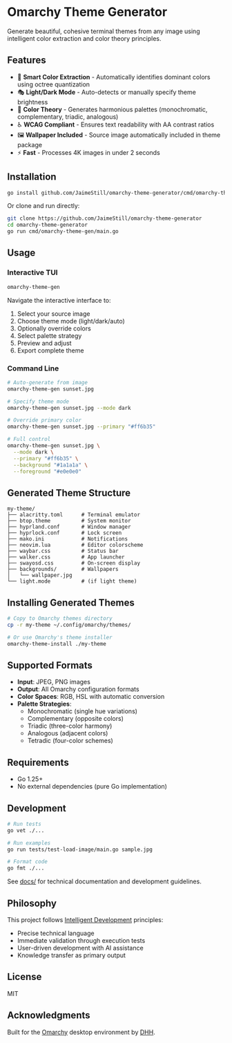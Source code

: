 # Omarchy Theme Generator

Generate beautiful, cohesive terminal themes from any image using intelligent color extraction and color theory principles.

## Features

- 🎨 **Smart Color Extraction** - Automatically identifies dominant colors using octree quantization
- 🎭 **Light/Dark Mode** - Auto-detects or manually specify theme brightness
- 🎯 **Color Theory** - Generates harmonious palettes (monochromatic, complementary, triadic, analogous)
- ♿ **WCAG Compliant** - Ensures text readability with AA contrast ratios
- 🖼️ **Wallpaper Included** - Source image automatically included in theme package
- ⚡ **Fast** - Processes 4K images in under 2 seconds

## Installation

```bash
go install github.com/JaimeStill/omarchy-theme-generator/cmd/omarchy-theme-gen@latest
```

Or clone and run directly:

```bash
git clone https://github.com/JaimeStill/omarchy-theme-generator
cd omarchy-theme-generator
go run cmd/omarchy-theme-gen/main.go
```

## Usage

### Interactive TUI

```bash
omarchy-theme-gen
```

Navigate the interactive interface to:

1. Select your source image
2. Choose theme mode (light/dark/auto)
3. Optionally override colors
4. Select palette strategy
5. Preview and adjust
6. Export complete theme

### Command Line

```bash
# Auto-generate from image
omarchy-theme-gen sunset.jpg

# Specify theme mode
omarchy-theme-gen sunset.jpg --mode dark

# Override primary color
omarchy-theme-gen sunset.jpg --primary "#ff6b35"

# Full control
omarchy-theme-gen sunset.jpg \
  --mode dark \
  --primary "#ff6b35" \
  --background "#1a1a1a" \
  --foreground "#e0e0e0"
```

## Generated Theme Structure

```
my-theme/
├── alacritty.toml      # Terminal emulator
├── btop.theme          # System monitor
├── hyprland.conf       # Window manager
├── hyprlock.conf       # Lock screen
├── mako.ini            # Notifications
├── neovim.lua          # Editor colorscheme
├── waybar.css          # Status bar
├── walker.css          # App launcher
├── swayosd.css         # On-screen display
├── backgrounds/        # Wallpapers
│   └── wallpaper.jpg
└── light.mode          # (if light theme)
```

## Installing Generated Themes

```bash
# Copy to Omarchy themes directory
cp -r my-theme ~/.config/omarchy/themes/

# Or use Omarchy's theme installer
omarchy-theme-install ./my-theme
```

## Supported Formats

- **Input**: JPEG, PNG images
- **Output**: All Omarchy configuration formats
- **Color Spaces**: RGB, HSL with automatic conversion
- **Palette Strategies**:
  - Monochromatic (single hue variations)
  - Complementary (opposite colors)
  - Triadic (three-color harmony)
  - Analogous (adjacent colors)
  - Tetradic (four-color schemes)

## Requirements

- Go 1.25+
- No external dependencies (pure Go implementation)

## Development

```bash
# Run tests
go vet ./...

# Run examples
go run tests/test-load-image/main.go sample.jpg

# Format code
go fmt ./...
```

See [docs/](docs/) for technical documentation and development guidelines.

## Philosophy

This project follows [Intelligent Development](docs/development-methodology.md) principles:

- Precise technical language
- Immediate validation through execution tests
- User-driven development with AI assistance
- Knowledge transfer as primary output

## License

MIT

## Acknowledgments

Built for the [Omarchy](https://omarchy.org) desktop environment by [DHH](https://github.com/DHH).
